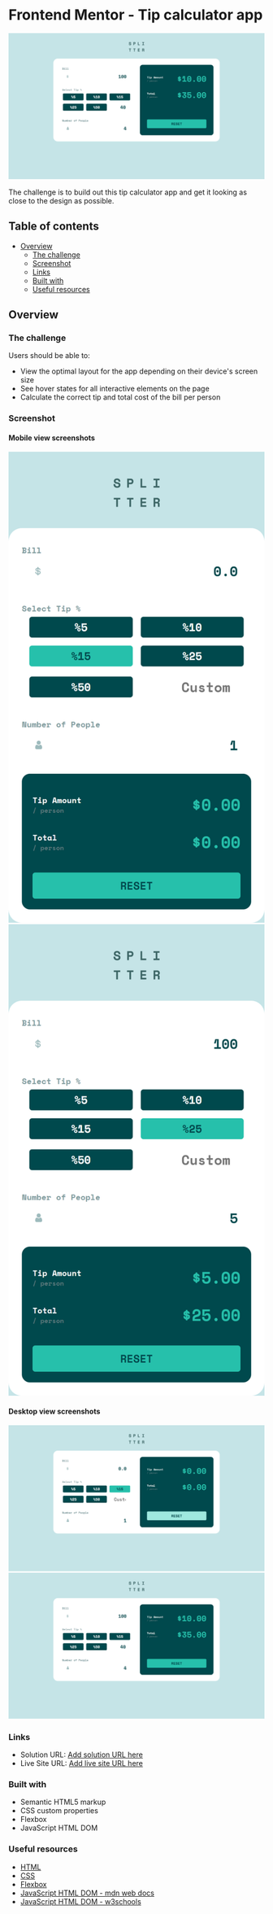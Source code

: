 # Frontend Mentor - Tip calculator app

![Design preview for the Tip calculator app coding challenge](./images/screenshots/media_1440px_2.png)

The challenge is to build out this tip calculator app and get it looking as close to the design as possible.

## Table of contents

- [Overview](#overview)
  - [The challenge](#the-challenge)
  - [Screenshot](#screenshot)
  - [Links](#links)
  - [Built with](#built-with)
  - [Useful resources](#useful-resources)

## Overview

### The challenge

Users should be able to:

- View the optimal layout for the app depending on their device's screen size
- See hover states for all interactive elements on the page
- Calculate the correct tip and total cost of the bill per person

### Screenshot

#### Mobile view screenshots

![](./images/screenshots/media_375px_1.png)
![](./images/screenshots/media_375px_2.png)

#### Desktop view screenshots

![](./images/screenshots/media_1440px_1.png)
![](./images/screenshots/media_1440px_2.png)

### Links

- Solution URL: [Add solution URL here](https://your-solution-url.com)
- Live Site URL: [Add live site URL here](https://your-live-site-url.com)

### Built with

- Semantic HTML5 markup
- CSS custom properties
- Flexbox
- JavaScript HTML DOM

### Useful resources

- [HTML](https://www.w3schools.com/html/default.asp)
- [CSS](https://www.w3schools.com/css/default.asp)
- [Flexbox](https://www.w3schools.com/css/css3_flexbox.asp)
- [JavaScript HTML DOM - mdn web docs](https://developer.mozilla.org/en-US/docs/Web/API/Document_Object_Model)
- [JavaScript HTML DOM - w3schools](https://www.w3schools.com/js/js_htmldom.asp)
